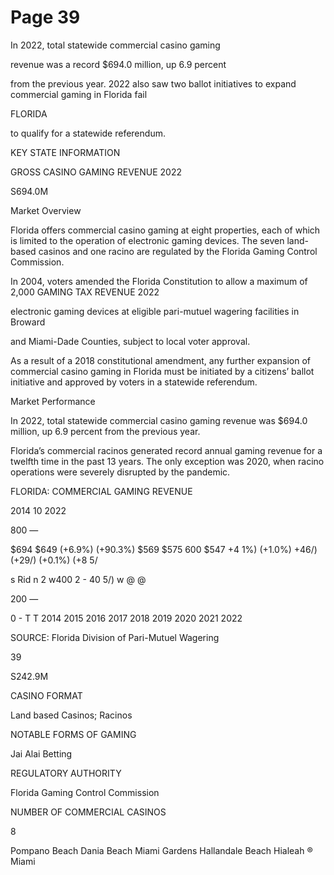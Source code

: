 # Page 39

In 2022, total statewide commercial casino gaming

revenue was a record $694.0 million, up 6.9 percent

from the previous year. 2022 also saw two ballot
initiatives to expand commercial gaming in Florida fail

FLORIDA

to qualify for a statewide referendum.

KEY STATE INFORMATION

GROSS CASINO GAMING REVENUE 2022

S694.0M

Market Overview

Florida offers commercial casino gaming at eight properties, each of which is
limited to the operation of electronic gaming devices. The seven land-based
casinos and one racino are regulated by the Florida Gaming Control Commission.

In 2004, voters amended the Florida Constitution to allow a maximum of 2,000 GAMING TAX REVENUE 2022

electronic gaming devices at eligible pari-mutuel wagering facilities in Broward

and Miami-Dade Counties, subject to local voter approval.

As a result of a 2018 constitutional amendment, any further expansion of
commercial casino gaming in Florida must be initiated by a citizens’ ballot
initiative and approved by voters in a statewide referendum.

Market Performance

In 2022, total statewide commercial casino gaming revenue was $694.0
million, up 6.9 percent from the previous year.

Florida’s commercial racinos generated record annual gaming revenue for a
twelfth time in the past 13 years. The only exception was 2020, when racino
operations were severely disrupted by the pandemic.

FLORIDA: COMMERCIAL GAMING REVENUE

2014 10 2022

800 —

$694
$649 (+6.9%)
(+90.3%)
$569 $575
600 $547 +4 1%) (+1.0%)
+46/) (+29/) (+0.1%)
(+8 5/

s
Rid
n
2
w400
2 - 40 5/)
w
@
@

200 —

0 - T T
2014 2015 2016 2017 2018 2019 2020 2021 2022

SOURCE: Florida Division of Pari-Mutuel Wagering

39

S242.9M

CASINO FORMAT

Land based Casinos;
Racinos

NOTABLE FORMS OF GAMING

Jai Alai Betting

REGULATORY AUTHORITY

Florida Gaming
Control Commission

NUMBER OF COMMERCIAL CASINOS

8

Pompano Beach
Dania Beach
Miami Gardens Hallandale Beach
Hialeah ®
Miami
